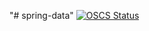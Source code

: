 "# spring-data" 
[![OSCS Status](https://www.oscs1024.com/platform/badge/ZhanChaoHan/spring-data.git.svg?size=small)](https://www.murphysec.com/dr/rlZL7quRWnVJrrCfbh)
